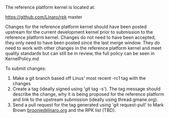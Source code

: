 The reference platform kernel is located at:

  https://github.com/Linaro/rpk master

Changes for the reference platform kernel should have been posted upstream for
the current development kernel prior to submission to the reference platform
kernel. Changes do not need to have been accepted, they only need to have been
posted since the last merge window. They *do* need to work with other
changes in the reference platform kernel and meet quality standards but can
still be in review, the full policy can be seen in KernelPolicy.md

To submit changes:

1. Make a git branch based off Linus' most recent -rc1 tag with the
   changes
2. Create a tag (ideally signed using 'git tag -s'). The tag message should
   describe the change, why it is being proposed for the reference platform
   and link to the upstream submission (ideally using thread.gmane.org).
3. Send a pull request for the tag generated using 'git request-pull' to
  Mark Brown <broonie@linaro.org> and the RPK list (TBD).
